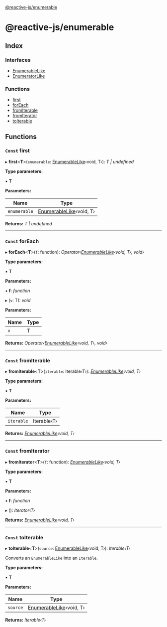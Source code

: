 [@reactive-js/enumerable](README.md)

# @reactive-js/enumerable

## Index

### Interfaces

* [EnumerableLike](interfaces/enumerablelike.md)
* [EnumeratorLike](interfaces/enumeratorlike.md)

### Functions

* [first](README.md#const-first)
* [forEach](README.md#const-foreach)
* [fromIterable](README.md#const-fromiterable)
* [fromIterator](README.md#const-fromiterator)
* [toIterable](README.md#const-toiterable)

## Functions

### `Const` first

▸ **first**<**T**>(`enumerable`: [EnumerableLike](interfaces/enumerablelike.md)‹void, T›): *T | undefined*

**Type parameters:**

▪ **T**

**Parameters:**

Name | Type |
------ | ------ |
`enumerable` | [EnumerableLike](interfaces/enumerablelike.md)‹void, T› |

**Returns:** *T | undefined*

___

### `Const` forEach

▸ **forEach**<**T**>(`f`: function): *Operator‹[EnumerableLike](interfaces/enumerablelike.md)‹void, T›, void›*

**Type parameters:**

▪ **T**

**Parameters:**

▪ **f**: *function*

▸ (`v`: T): *void*

**Parameters:**

Name | Type |
------ | ------ |
`v` | T |

**Returns:** *Operator‹[EnumerableLike](interfaces/enumerablelike.md)‹void, T›, void›*

___

### `Const` fromIterable

▸ **fromIterable**<**T**>(`iterable`: Iterable‹T›): *[EnumerableLike](interfaces/enumerablelike.md)‹void, T›*

**Type parameters:**

▪ **T**

**Parameters:**

Name | Type |
------ | ------ |
`iterable` | Iterable‹T› |

**Returns:** *[EnumerableLike](interfaces/enumerablelike.md)‹void, T›*

___

### `Const` fromIterator

▸ **fromIterator**<**T**>(`f`: function): *[EnumerableLike](interfaces/enumerablelike.md)‹void, T›*

**Type parameters:**

▪ **T**

**Parameters:**

▪ **f**: *function*

▸ (): *Iterator‹T›*

**Returns:** *[EnumerableLike](interfaces/enumerablelike.md)‹void, T›*

___

### `Const` toIterable

▸ **toIterable**<**T**>(`source`: [EnumerableLike](interfaces/enumerablelike.md)‹void, T›): *Iterable‹T›*

Converts an `EnumerableLike` into an `Iterable`.

**Type parameters:**

▪ **T**

**Parameters:**

Name | Type |
------ | ------ |
`source` | [EnumerableLike](interfaces/enumerablelike.md)‹void, T› |

**Returns:** *Iterable‹T›*
